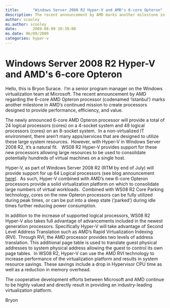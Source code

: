 ```yaml
---
title:      "Windows Server 2008 R2 Hyper-V and AMD's 6-core Opteron"
description: The recent announcement by AMD marks another milestone in AMD’s continued mission to create processors designed to provide performance, efficiency, and value.
author: scooley
ms.author: scooley
date:       2009-06-09 10:39:00
ms.date: 06/09/2009
categories: hyper-v
---
```

# Windows Server 2008 R2 Hyper-V and AMD's 6-core Opteron

Hello, this is Bryon Surace.  I’m a senior program manager on the Windows virtualization team at Microsoft. The recent announcement by AMD regarding the 6-core AMD Opteron processor (codenamed ‘Istanbul’) marks another milestone in AMD’s continued mission to create processors designed to provide performance, efficiency, and value.

The newly announced 6-core AMD Opteron processor will provide a total of 24 logical processors (cores) on a 4-socket system and 48 logical processors (cores) on an 8-socket system.  In a non-virtualized IT environment, there aren’t many apps/services that are designed to utilize these large system resources.  However, with Hyper-V in Windows Server 2008 R2, it’s a natural fit.   WS08 R2 Hyper-V provides support for these new processors allowing large resources to be used to consolidate potentially hundreds of virtual machines on a single host. 

Hyper-V, as part of Windows Server 2008 R2 (RTM by end of July) will provide support for up 64 Logical processors (see blog announcement [here](https://techcommunity.microsoft.com/t5/virtualization/tech-ed-windows-server-2008-r2-hyper-v-news/ba-p/381610)).  As such, Hyper-V combined with AMD’s new 6-core Opteron processors provide a solid virtualization platform on which to consolidate large numbers of virtual workloads.  Combined with WS08 R2 Core Parking technology, cores on the new Opteron processors can be fully utilized during peak times, or can be put into a sleep state (‘parked’) during idle times further reducing power consumption. 

In addition to the increase of supported logical processors, WS08 R2 Hyper-V also takes full advantage of advancements included in the newest generation processors. Specifically Hyper-V will take advantage of Second Level Address Translation such as AMD’s Rapid Virtualization Indexing (RVI). Through RVI, the AMD processor provides two levels of address translation. This additional page table is used to translate guest physical addresses to system physical address allowing the guest to control its own page tables.  In WS08 R2, Hyper-V can use the AMD RVI technology to increase performance of the virtualization platform and results in system resource savings. These savings include a drop in Hypervisor CPU time as well as a reduction in memory overhead.

The cooperative development efforts between Microsoft and AMD continue to be highly valued and directly result in providing an industry-leading virtualization platform. 

Bryon
